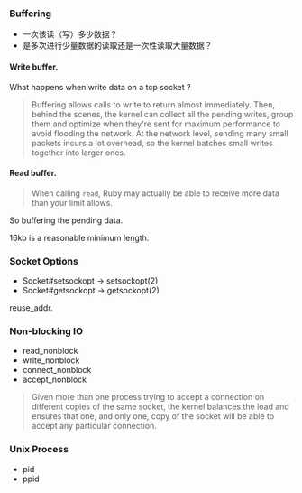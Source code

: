 ### Buffering

- 一次该读（写）多少数据？
- 是多次进行少量数据的读取还是一次性读取大量数据？

#### Write buffer.

What happens when write data on a tcp socket ?

> Buffering allows calls to write to return almost immediately.
> Then, behind the scenes, the kernel can collect all the pending writes,
> group them and optimize when they're sent for maximum performance to avoid flooding the network.
> At the network level, sending many small packets incurs a lot overhead,
> so the kernel batches small writes together into larger ones.

#### Read buffer.

> When calling `read`, Ruby may actually be able to receive more data than your limit allows.

So buffering the pending data.

16kb is a reasonable minimum length.


### Socket Options

- Socket#setsockopt -> setsockopt(2)
- Socket#getsockopt -> getsockopt(2)


reuse_addr.


### Non-blocking IO

- read_nonblock
- write_nonblock
- connect_nonblock
- accept_nonblock



> Given more than one process trying to accept a connection on different copies of the same socket,
> the kernel balances the load and ensures that one, and only one, copy of the socket will be able to accept any particular connection.

### Unix Process

- pid
- ppid
